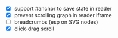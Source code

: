 - [x] support #anchor to save state in reader
- [x] prevent scrolling graph in reader iframe
- [ ] breadcrumbs (esp on SVG nodes)
- [x] click-drag scroll
